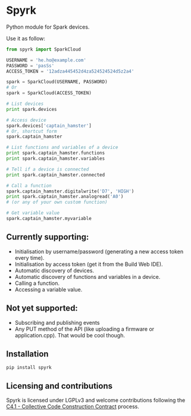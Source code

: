 # Spyrk

Python module for Spark devices.

Use it as follow:

```python
from spyrk import SparkCloud

USERNAME = 'he.ho@example.com'
PASSWORD = 'pasSs'
ACCESS_TOKEN = '12adza445452d4za524524524d5z2a4'

spark = SparkCloud(USERNAME, PASSWORD)
# Or
spark = SparkCloud(ACCESS_TOKEN)

# List devices
print spark.devices

# Access device
spark.devices['captain_hamster']
# Or, shortcut form
spark.captain_hamster

# List functions and variables of a device
print spark.captain_hamster.functions
print spark.captain_hamster.variables

# Tell if a device is connected
print spark.captain_hamster.connected

# Call a function
spark.captain_hamster.digitalwrite('D7', 'HIGH')
print spark.captain_hamster.analogread('A0')
# (or any of your own custom function)

# Get variable value
spark.captain_hamster.myvariable
```

## Currently supporting:

* Initialisation by username/password (generating a new access token every time).
* Initialisation by access token (get it from the Build Web IDE).
* Automatic discovery of devices.
* Automatic discovery of functions and variables in a device.
* Calling a function.
* Accessing a variable value.

## Not yet supported:
* Subscribing and publishing events
* Any PUT method of the API (like uploading a firmware or application.cpp). That would be cool though.

## Installation

`pip install spyrk`

## Licensing and contributions

Spyrk is licensed under LGPLv3 and welcome contributions following the [C4.1 - Collective Code Construction Contract](http://rfc.zeromq.org/spec:22) process.
